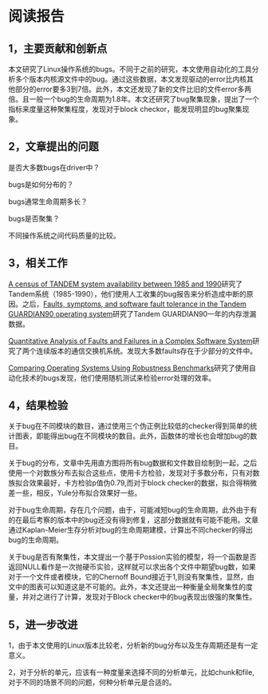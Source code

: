 # 阅读报告

## 1，主要贡献和创新点

本文研究了Linux操作系统的bugs。不同于之前的研究，本文使用自动化的工具分析多个版本内核源文件中的bug。通过这些数据，本文发现驱动的error比内核其他部分的error要多3到7倍。此外，本文还发现了新的文件比旧的文件error多两倍。且一般一个bug的生命周期为1.8年。本文还研究了bug聚集现象，提出了一个指标来度量这种聚集程度，发现对于block checkor，能发现明显的bug聚集现象。

## 2，文章提出的问题

是否大多数bugs在driver中？

bugs是如何分布的？

bugs通常生命周期多长？

bugs是否聚集？

不同操作系统之间代码质量的比较。

## 3，相关工作

[A census of TANDEM system availability between 1985 and 1990](https://www.researchgate.net/publication/3151587_Gray_J_A_census_of_TANDEM_system_availability_between_1985_and_1990_IEEE_Trans_Reliab_394_409-418)研究了Tandem系统（1985-1990），他们使用人工收集的bug报告来分析造成中断的原因。之后，[Faults, symptoms, and software fault tolerance in the Tandem GUARDIAN90 operating system](http://ieeexplore.ieee.org/document/627304/)研究了Tandem GUARDIAN90一年的内存泄漏数据。

[Quantitative Analysis of Faults and Failures in a Complex Software System](http://www.literateprogramming.com/faults99.pdf)研究了两个连续版本的通信交换机系统。发现大多数faults存在于少部分的文件中。

[Comparing Operating Systems Using Robustness Benchmarks](http://www.cs.cmu.edu/afs/cs.cmu.edu/project/edrc-ballista/www/srds97/preprint.pdf)研究了使用自动化技术的bugs发现，他们使用随机测试来检验error处理的效率。



## 4，结果检验

关于bug在不同模块的数目，通过使用三个伪正例比较低的checker得到简单的统计图表，即能得出bug在不同模块的数目。此外，函数体的增长也会增加bug的数目。

关于bug的分布，文章中先用直方图将所有bug数据和文件数目绘制到一起，之后使用一个对数族分布去拟合这些点，使用卡方检验，发现对于多数分布，只有对数族拟合效果最好，卡方检验p值伪0.79,而对于block checker的数据，拟合得稍微差一些，相反，Yule分布拟合效果好一些。

对于bug生命周期，存在几个问题，由于，可能减短bug的生命周期，此外由于有的在最后考察的版本中的bug还没有得到修复，这部分数据就有可能不能用。文章通过Kaplan-Meier生存分析对bug的生命周期建模，计算出不同checker的得出bug的生命周期。

关于bug是否有聚集性，本文提出一个基于Possion实验的模型，将一个函数是否返回NULL看作是一次抛硬币实验，这样就可以求出各个文件中期望bug数，如果对于一个文件或者模块，它的Chernoff Bound接近于1,则没有聚集性，显然，由文中的图表可以知道这是不可能的。此外，本文还提出一种衡量全局聚集性的度量，并对之进行了计算，发现对于Block checker中的bug表现出很强的聚集性。

## 5，进一步改进

1，由于本文使用的Linux版本比较老，分析新的bug分布以及生存周期还是有一定意义。

2，对于分析的单元，应该有一种度量来选择不同的分析单元，比如chunk和file,对于不同的场景不同的问题，何种分析单元是合适的。

